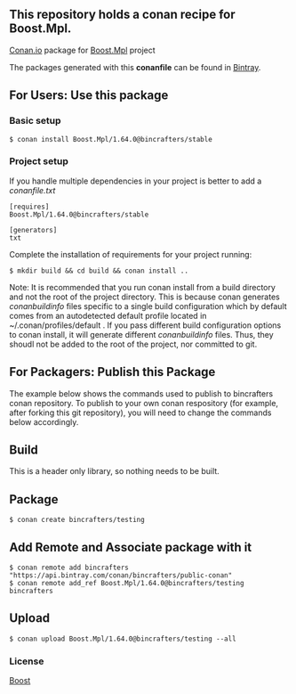 ## This repository holds a conan recipe for Boost.Mpl.

[Conan.io](https://conan.io) package for [Boost.Mpl](https://github.com/Boostorg/Mpl) project

The packages generated with this **conanfile** can be found in [Bintray](https://bintray.com/bincrafters/conan-public/Boost.Mpl%3Abincrafters).

## For Users: Use this package

### Basic setup

    $ conan install Boost.Mpl/1.64.0@bincrafters/stable

### Project setup

If you handle multiple dependencies in your project is better to add a *conanfile.txt*

    [requires]
    Boost.Mpl/1.64.0@bincrafters/stable

    [generators]
    txt

Complete the installation of requirements for your project running:</small></span>

    $ mkdir build && cd build && conan install ..
	
Note: It is recommended that you run conan install from a build directory and not the root of the project directory.  This is because conan generates *conanbuildinfo* files specific to a single build configuration which by default comes from an autodetected default profile located in ~/.conan/profiles/default .  If you pass different build configuration options to conan install, it will generate different *conanbuildinfo* files.  Thus, they shoudl not be added to the root of the project, nor committed to git. 

## For Packagers: Publish this Package

The example below shows the commands used to publish to bincrafters conan repository. To publish to your own conan respository (for example, after forking this git repository), you will need to change the commands below accordingly. 

## Build  

This is a header only library, so nothing needs to be built.

## Package 

    $ conan create bincrafters/testing
	
## Add Remote and Associate package with it

	$ conan remote add bincrafters "https://api.bintray.com/conan/bincrafters/public-conan"
	$ conan remote add_ref Boost.Mpl/1.64.0@bincrafters/testing bincrafters

## Upload

    $ conan upload Boost.Mpl/1.64.0@bincrafters/testing --all

### License
[Boost](LICENSE)
